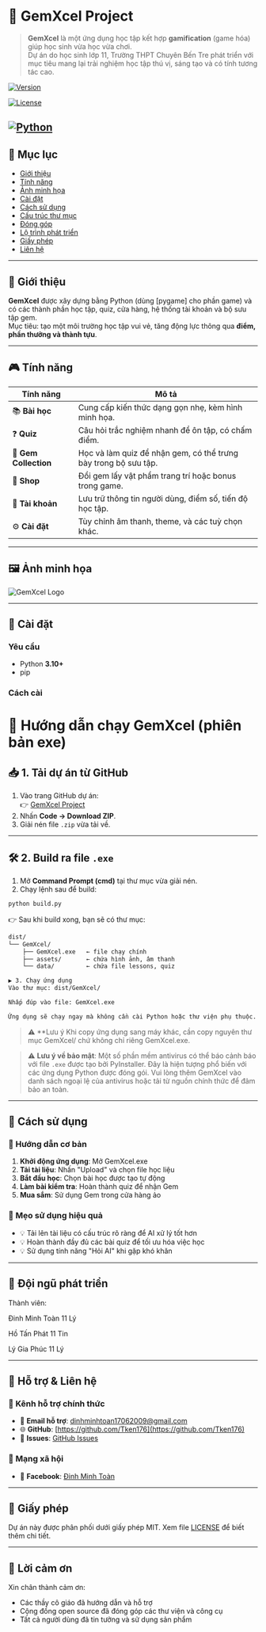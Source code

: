 # 🌟 GemXcel Project

> **GemXcel** là một ứng dụng học tập kết hợp **gamification** (game hóa) giúp học sinh vừa học vừa chơi.  
> Dự án do học sinh lớp 11, Trường THPT Chuyên Bến Tre phát triển với mục tiêu mang lại trải nghiệm học tập thú vị, sáng tạo và có tính tương tác cao.

[![Version](https://img.shields.io/badge/version-1.0.0-blue.svg)](https://github.com/Tken176/GemXcel-Project)

[![License](https://img.shields.io/badge/license-MIT-green.svg)](LICENSE)

[![Python](https://img.shields.io/badge/python-3.10+-orange.svg)](https://python.org)
---

## 📖 Mục lục
- [Giới thiệu](#-giới-thiệu)
- [Tính năng](#-tính-năng)
- [Ảnh minh họa](#-ảnh-minh-họa)
- [Cài đặt](#-cài-đặt)
- [Cách sử dụng](#-cách-sử-dụng)
- [Cấu trúc thư mục](#-cấu-trúc-thư-mục)
- [Đóng góp](#-đóng-góp)
- [Lộ trình phát triển](#-lộ-trình-phát-triển)
- [Giấy phép](#-giấy-phép)
- [Liên hệ](#-liên-hệ)

---

## 🚀 Giới thiệu
**GemXcel** được xây dựng bằng Python (dùng [pygame] cho phần game) và có các thành phần học tập, quiz, cửa hàng, hệ thống tài khoản và bộ sưu tập gem.  
Mục tiêu: tạo một môi trường học tập vui vẻ, tăng động lực thông qua **điểm, phần thưởng và thành tựu**.

---

## 🎮 Tính năng
| Tính năng | Mô tả |
|-----------|-------|
| 📚 **Bài học** | Cung cấp kiến thức dạng gọn nhẹ, kèm hình minh họa. |
| ❓ **Quiz** | Câu hỏi trắc nghiệm nhanh để ôn tập, có chấm điểm. |
| 💎 **Gem Collection** | Học và làm quiz để nhận gem, có thể trưng bày trong bộ sưu tập. |
| 🛒 **Shop** | Đổi gem lấy vật phẩm trang trí hoặc bonus trong game. |
| 👤 **Tài khoản** | Lưu trữ thông tin người dùng, điểm số, tiến độ học tập. |
| ⚙️ **Cài đặt** | Tùy chỉnh âm thanh, theme, và các tuỳ chọn khác. |

---

## 🖼 Ảnh minh họa
![GemXcel Logo](https://sf-static.upanhlaylink.com/img/image_2025081939b154f7796f5fd26683315cdd3dbb2a.jpg)

---

## 🔧 Cài đặt

### Yêu cầu
- Python **3.10+**
- pip

### Cách cài
# 🚀 Hướng dẫn chạy GemXcel (phiên bản exe)

## 📥 1. Tải dự án từ GitHub
1. Vào trang GitHub dự án:  
   👉 [GemXcel Project](https://github.com/username/GemXcel-Project)  
2. Nhấn **Code → Download ZIP**.  
3. Giải nén file `.zip` vừa tải về.

---

## 🛠 2. Build ra file `.exe`
1. Mở **Command Prompt (cmd)** tại thư mục vừa giải nén.  
2. Chạy lệnh sau để build:
```bash
python build.py
```
👉 Sau khi build xong, bạn sẽ có thư mục:
```bash
dist/
└── GemXcel/
    ├── GemXcel.exe   ← file chạy chính
    ├── assets/       ← chứa hình ảnh, âm thanh
    └── data/         ← chứa file lessons, quiz

▶️ 3. Chạy ứng dụng
Vào thư mục: dist/GemXcel/

Nhấp đúp vào file: GemXcel.exe

Ứng dụng sẽ chạy ngay mà không cần cài Python hoặc thư viện phụ thuộc.
```

> ⚠️ **Lưu ý
Khi copy ứng dụng sang máy khác, cần copy nguyên thư mục GemXcel/ chứ không chỉ riêng GemXcel.exe.

> ⚠️ **Lưu ý về bảo mật**: Một số phần mềm antivirus có thể báo cảnh báo với file `.exe` được tạo bởi PyInstaller. Đây là hiện tượng phổ biến với các ứng dụng Python được đóng gói. Vui lòng thêm GemXcel vào danh sách ngoại lệ của antivirus hoặc tải từ nguồn chính thức để đảm bảo an toàn.

---

## 🚀 Cách sử dụng

### 📖 Hướng dẫn cơ bản

1. **Khởi động ứng dụng**: Mở GemXcel.exe
2. **Tải tài liệu**: Nhấn "Upload" và chọn file học liệu
3. **Bắt đầu học**: Chọn bài học được tạo tự động
4. **Làm bài kiểm tra**: Hoàn thành quiz để nhận Gem
5. **Mua sắm**: Sử dụng Gem trong cửa hàng ảo

### 🎯 Mẹo sử dụng hiệu quả

- 💡 Tải lên tài liệu có cấu trúc rõ ràng để AI xử lý tốt hơn
- 💡 Hoàn thành đầy đủ các bài quiz để tối ưu hóa việc học
- 💡 Sử dụng tính năng "Hỏi AI" khi gặp khó khăn

---
## 👥 Đội ngũ phát triển
Thành viên:    

Đinh Minh Toàn 11 Lý

Hồ Tấn Phát    11 Tin 

Lý Gia Phúc    11 Lý

---


## 📩 Hỗ trợ & Liên hệ

### 🎯 Kênh hỗ trợ chính thức

- 📧 **Email hỗ trợ**: [dinhminhtoan17062009@gmail.com](https://mail.google.com/mail/u/0/#inbox?compose=GTvVlcSKkwsmPGpHDNvVJTqcJdVvLwPPtzFSmpDHQLgHNTHVzfhtsTlQNdRvdZwMjJwFxvkCXbCxD)
- 🌐 **GitHub**: [https://github.com/Tken176](https://github.com/Tken176)
- 💬 **Issues**: [GitHub Issues](https://github.com/Tken176/GemXcel-Project/issues)

### 📱 Mạng xã hội
- 🔗 **Facebook**: [Đinh Minh Toàn](https://www.facebook.com/minh.toan.708322/?locale=vi_VN)


---

## 📄 Giấy phép

Dự án này được phân phối dưới giấy phép MIT. Xem file [LICENSE](LICENSE) để biết thêm chi tiết.

---

## 🙏 Lời cảm ơn

Xin chân thành cảm ơn:
- Các thầy cô giáo đã hướng dẫn và hỗ trợ
- Cộng đồng open source đã đóng góp các thư viện và công cụ
- Tất cả người dùng đã tin tưởng và sử dụng sản phẩm

